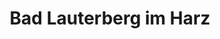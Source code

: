 ---
title: Bad Lauterberg im Harz
url: /bad-lauterberg-im-harz/
latitude: 51.628
longitude: 10.46
---